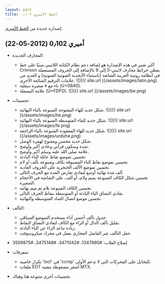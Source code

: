 ```yaml
---
layout: post
title: الخط الأميري ٠٫١٠٢
---
```

إصدارة جديدة من  [الخط الأميري](http://amirifont.org "موقع الخط الأميري"):
<!--break-->
أميري 0٫102 (2012-05-22)
------------------------
* المحارف الجديدة:
  - أكبر تغيير في هذه الإصدارة هو إضافة دعم نظام الكتابة اللاتيني مبنيًا على خط Crimson يغطي خرائط محارف لاتيني-0 إلى 9 بالإضافة إلى الحروف المستعملة في أنظامة رومنة العربية الشائعة (باستثناء الأبجدية الصوتية الصوتية) و العديد من علامات الترقيم الشائعة الأخرى.
    ![]({{ site.url }}/assets/images/latin.png)
  - باء مع ٧ صغيرة سفلية (U+08A0).
  - علامة البسملة (U+FDFD).
    ![]({{ site.url }}/assets/images/be.png)

* تحسينات:
  - شكل جديد للهاء المفتوحة المتبوعة بالياء النهائية.
    ![]({{ site.url }}/assets/images/he.png)
  - شكل جديد للفاء المتوسطة المتبوعة بالياء النهائية.
    ![]({{ site.url }}/assets/images/fe.png)
  - شكل جديد للهاء المعقودة المتبوعة بالياء الراجعة.
    ![]({{ site.url }}/assets/images/urduhe.png)
  - شكل جديد محسن ومفتوح لهمزة الوصل.
  - شدة وسكون قرآني وعادي أكبر وأوضح.
  - علامة صلى الله عليه وسلم أكبر وأوضح.
  - تحسين تموضع نقاط عائلة الباء البادئة.
  - تحسين تموضع نقاط الباء المسبوقة بكاف ومتبوعة بألف أو لام.
  - تحسين تموضع الألف الخنجرية على الحروف العادية.
  - ألف مدة نهائية أوسع لتفادي تعارض المدة مع الحرف التالي.
  - تحسين شكل الكاف المتبوعة بميم ولام، أو ألف، على الشاشة في الأحجام الصغيرة.
  - تحسين الكاف المتبوعة بلام ثم ميم نهائية.
  - تفادي التصاق الباء البادئة أو المتوسطة بنقاط الحرف التالي.
  - تحسين موضع اتصال الصاد المتوسطة والنهائية.

* التآلف:
  - جدول تآلف أحسن أداء يستخدم التموضع السياقي.
  - تقليل تآلف الدال أو الراء مع الكاف لتفادي التصاق النقاط.
  - زيادة تباعد الراء عن الياء البادئة.
  - جعل التآلف عبر الفاصل المجازي يعمل في محرك ميكروسوفت.

* إصلاح العلات: #1347860، #3471042، #3475146، #3509875

* متفرقات:
  - تكرار خاصية 'locl' في 'ccmp' للتحايل على المحركات التي لا تدعم الأولى.
  - ملفات EOT أصغر مضغوطة بتقنية MTX.

* تحسينات أخرى متنوعة هنا وهناك.
